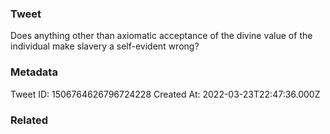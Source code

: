 ### Tweet
Does anything other than axiomatic acceptance of the divine value of the individual make slavery a self-evident wrong?

### Metadata
Tweet ID: 1506764626796724228
Created At: 2022-03-23T22:47:36.000Z

### Related

